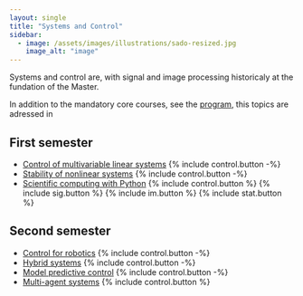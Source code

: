 ```yaml
---
layout: single
title: "Systems and Control"
sidebar:
  - image: /assets/images/illustrations/sado-resized.jpg
    image_alt: "image"
---
```


Systems and control are, with signal and image processing historicaly at the
fundation of the Master.

In addition to the mandatory core courses, see the [program](/program), this
topics are adressed in

## First semester

- [Control of multivariable linear systems](/ue/control-of-multi-var) {% include control.button -%}
- [Stability of nonlinear systems](/ue/nl-sys) {% include control.button -%}
- [Scientific computing with Python](/ue/scientific-python) {% include control.button %} {% include sig.button %} {% include im.button %} {% include stat.button %}

## Second semester

- [Control for robotics](/ue/control-robotics) {% include control.button -%}
- [Hybrid systems](/ue/hybrid-sys) {% include control.button -%}
- [Model predictive control](/ue/predictive-control) {% include control.button -%}
- [Multi-agent systems](/ue/multi-agent-sys) {% include control.button %}

